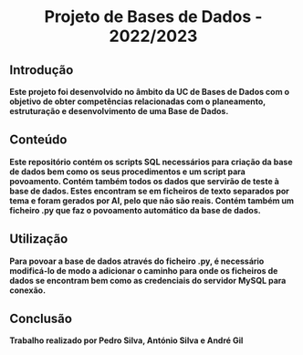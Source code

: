 ## <h1 align="center"><b>Projeto de Bases de Dados - 2022/2023</h1>
## Introdução
Este projeto foi desenvolvido no âmbito da UC de Bases de Dados com o objetivo de obter competências relacionadas com o planeamento, estruturação e desenvolvimento de uma Base de Dados.

## Conteúdo
Este repositório contém os scripts SQL necessários para criação da base de dados bem como os seus procedimentos e um script para povoamento.
Contém também todos os dados que servirão de teste à base de dados. Estes encontram se em ficheiros de texto separados por tema e foram gerados por AI, pelo que não são reais.
Contém também um ficheiro .py que faz o povoamento automático da base de dados.

## Utilização
Para povoar a base de dados através do ficheiro .py, é necessário modificá-lo de modo a adicionar o caminho para onde os ficheiros de dados se encontram bem como as credenciais do servidor MySQL para conexão.

## Conclusão
Trabalho realizado por Pedro Silva, António Silva e André Gil
